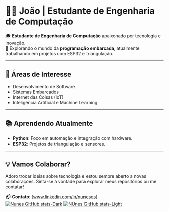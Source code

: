 # 👨‍💻 João | Estudante de Engenharia de Computação

🎓 **Estudante de Engenharia de Computação** apaixonado por tecnologia e inovação.    
🚀 Explorando o mundo da **programação embarcada**, atualmente trabalhando em projetos com ESP32 e triangulação.

---

## 🌟 Áreas de Interesse
- Desenvolvimento de Software
- Sistemas Embarcados
- Internet das Coisas (IoT)
- Inteligência Artificial e Machine Learning

---

## 📚 Aprendendo Atualmente
- **Python**: Foco em automação e integração com hardware.  
- **ESP32**: Projetos de triangulação e sensores.  

---

## 💡 Vamos Colaborar?
Adoro trocar ideias sobre tecnologia e estou sempre aberto a novas colaborações. Sinta-se à vontade para explorar meus repositórios ou me contatar!

📬 **Contato**: [www.linkedin.com/in/nunesos]  
[![Nunes GitHub stats-Dark](https://github-readme-stats.vercel.app/api?username=codebynunes&show_icons=true&theme=dark#gh-dark-mode-only)](https://github.com/anuraghazra/github-readme-stats#gh-dark-mode-only)
[![NUnes GitHub stats-Light](https://github-readme-stats.vercel.app/api?username=codebynunes&show_icons=true&theme=default#gh-light-mode-only)](https://github.com/anuraghazra/github-readme-stats#gh-light-mode-only)
